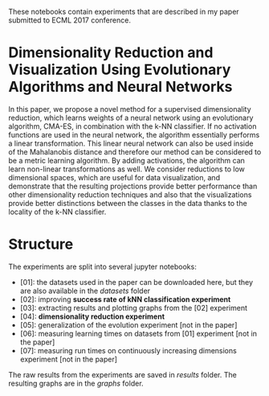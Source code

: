These notebooks contain experiments that are described in my paper submitted to ECML 2017 conference.

# Dimensionality Reduction and Visualization Using Evolutionary Algorithms and Neural Networks

In this paper, we propose a novel method for a supervised dimensionality reduction, which learns weights of a neural network using an evolutionary algorithm, CMA-ES, in combination with the k-NN classifier. If no activation functions are used in the neural network, the algorithm essentially performs a linear transformation. This linear neural network can also be used inside of the Mahalanobis distance and therefore our method can be considered to be a metric learning algorithm. By adding activations, the algorithm can learn non-linear transformations as well. We consider reductions to low dimensional spaces, which are useful for data visualization, and demonstrate that the resulting projections provide better performance than other dimensionality reduction techniques and also that the visualizations provide better distinctions between the classes in the data thanks to the locality of the k-NN classifier. 

# Structure

The experiments are split into several jupyter notebooks:
- [01]: the datasets used in the paper can be downloaded here, but they are also available in the *datasets* folder
- [02]: improving **success rate of kNN classification experiment**
- [03]: extracting results and plotting graphs from the [02] experiment
- [04]: **dimensionality reduction experiment**
- [05]: generalization of the evolution experiment [not in the paper]
- [06]: measuring learning times on datasets from [01] experiment [not in the paper]
- [07]: measuring run times on continuously increasing dimensions experiment [not in the paper]

The raw results from the experiments are saved in *results* folder. The resulting graphs are in the *graphs* folder.
